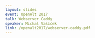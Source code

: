 ```yaml
---
layout: slides
event: OpenAlt 2017
talk: Webserver Caddy
speaker: Michal Vašíček
link: /openalt2017/webserver-caddy.pdf
---
```


